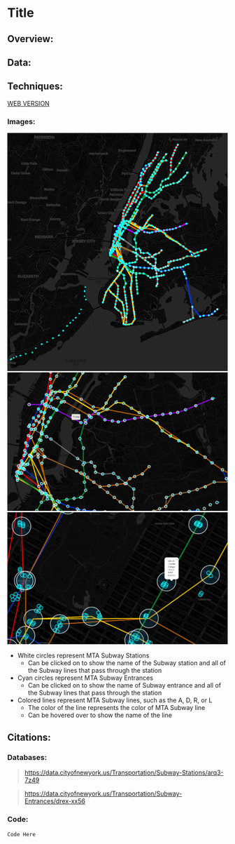# Title


## Overview:

## Data:

## Techniques: 

[WEB VERSION](https://ulukbekm.github.io/website/)

### Images:
![Image](/images/Screenshot_2.png)
![Image](/images/Screenshot_1.png)
![Image](/images/Screenshot_3.png)

- White circles represent MTA Subway Stations
  - Can be clicked on to show the name of the Subway station and all of the Subway lines that pass through the station
- Cyan circles represent MTA Subway Entrances
  - Can be clicked on to show the name of Subway entrance and all of the Subway lines that pass through the station
- Colored lines represent MTA Subway lines, such as the A, D, R, or L
  - The color of the line represents the color of MTA Subway line
  - Can be hovered over to show the name of the line

## Citations:

### Databases:
> https://data.cityofnewyork.us/Transportation/Subway-Stations/arq3-7z49

> https://data.cityofnewyork.us/Transportation/Subway-Entrances/drex-xx56


### Code:
```
Code Here
```

